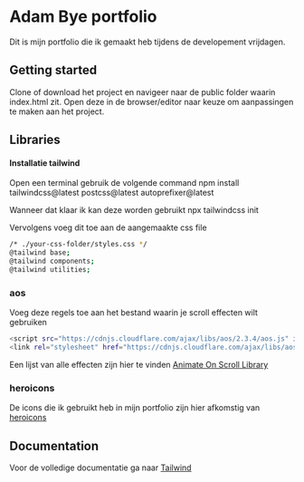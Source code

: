 # Adam Bye portfolio
Dit is mijn portfolio die ik gemaakt heb tijdens de developement vrijdagen.

## Getting started
Clone of download het project en navigeer naar de public folder waarin index.html zit. Open deze in de browser/editor naar keuze om aanpassingen te maken aan het project.

## Libraries
#### Installatie tailwind
Open een terminal gebruik de volgende command
npm install tailwindcss@latest postcss@latest autoprefixer@latest

Wanneer dat klaar ik kan deze worden gebruikt
npx tailwindcss init

Vervolgens voeg dit toe aan de aangemaakte css file
```bash 
/* ./your-css-folder/styles.css */
@tailwind base;
@tailwind components;
@tailwind utilities;
```

### aos
Voeg deze regels toe aan het bestand waarin je scroll effecten wilt gebruiken
```bash 
<script src="https://cdnjs.cloudflare.com/ajax/libs/aos/2.3.4/aos.js" integrity="sha512-A7AYk1fGKX6S2SsHywmPkrnzTZHrgiVT7GcQkLGDe2ev0aWb8zejytzS8wjo7PGEXKqJOrjQ4oORtnimIRZBtw==" crossorigin="anonymous"></script>
<link rel="stylesheet" href="https://cdnjs.cloudflare.com/ajax/libs/aos/2.3.4/aos.css" integrity="sha512-1cK78a1o+ht2JcaW6g8OXYwqpev9+6GqOkz9xmBN9iUUhIndKtxwILGWYOSibOKjLsEdjyjZvYDq/cZwNeak0w==" crossorigin="anonymous" />
```
Een lijst van alle effecten zijn hier te vinden [Animate On Scroll Library](https://michalsnik.github.io/aos/)

### heroicons
De icons die ik gebruikt heb in mijn portfolio zijn hier afkomstig van [heroicons](https://heroicons.dev/)


## Documentation
Voor de volledige documentatie ga naar [Tailwind](https://tailwindcss.com/docs)

